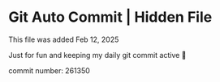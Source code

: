 # Git Auto Commit | Hidden File

This file was added Feb 12, 2025

Just for fun and keeping my daily git commit active 🤪

commit number: 261350
